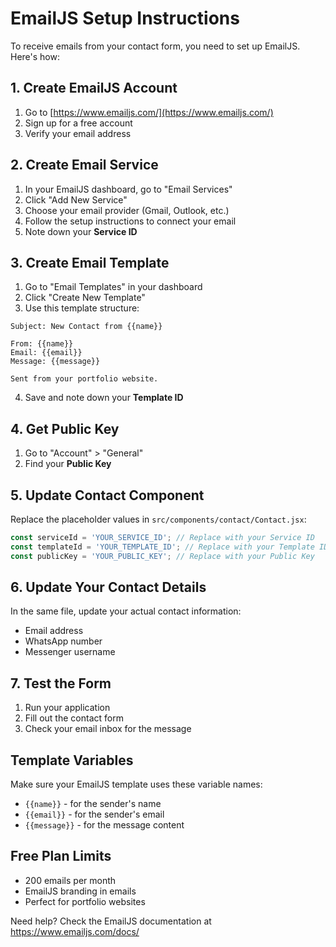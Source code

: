 # EmailJS Setup Instructions

To receive emails from your contact form, you need to set up EmailJS. Here's how:

## 1. Create EmailJS Account
1. Go to [https://www.emailjs.com/](https://www.emailjs.com/)
2. Sign up for a free account
3. Verify your email address

## 2. Create Email Service
1. In your EmailJS dashboard, go to "Email Services"
2. Click "Add New Service"
3. Choose your email provider (Gmail, Outlook, etc.)
4. Follow the setup instructions to connect your email
5. Note down your **Service ID**

## 3. Create Email Template
1. Go to "Email Templates" in your dashboard
2. Click "Create New Template"
3. Use this template structure:

```
Subject: New Contact from {{name}}

From: {{name}}
Email: {{email}}
Message: {{message}}

Sent from your portfolio website.
```

4. Save and note down your **Template ID**

## 4. Get Public Key
1. Go to "Account" > "General"
2. Find your **Public Key**

## 5. Update Contact Component
Replace the placeholder values in `src/components/contact/Contact.jsx`:

```javascript
const serviceId = 'YOUR_SERVICE_ID'; // Replace with your Service ID
const templateId = 'YOUR_TEMPLATE_ID'; // Replace with your Template ID  
const publicKey = 'YOUR_PUBLIC_KEY'; // Replace with your Public Key
```

## 6. Update Your Contact Details
In the same file, update your actual contact information:
- Email address
- WhatsApp number
- Messenger username

## 7. Test the Form
1. Run your application
2. Fill out the contact form
3. Check your email inbox for the message

## Template Variables
Make sure your EmailJS template uses these variable names:
- `{{name}}` - for the sender's name
- `{{email}}` - for the sender's email
- `{{message}}` - for the message content

## Free Plan Limits
- 200 emails per month
- EmailJS branding in emails
- Perfect for portfolio websites

Need help? Check the EmailJS documentation at https://www.emailjs.com/docs/